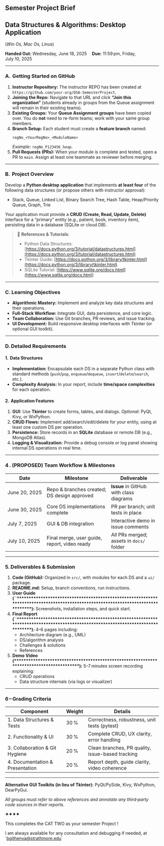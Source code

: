 ## Semester Project Brief

## &#x20;Data Structures & Algorithms: Desktop Application

(*Win Os, Mac Os, Linus*)

**Handed Out:** Wednesday, June 18, 2025  **Due:** 11:59 pm, Friday, July 10, 2025

---

### A.  Getting Started on GitHub

1. **Instructor Repository:** The instructor REPO has been created at `https://github.com/your‑org/DSA‑SemesterProject`.
2. **Joining the Repo:** Navigate to that URL and click **“Join this organization”** (students already in groups from the Queue assignment will remain in their existing teams).
3. **Existing Groups:** Your **Queue Assignment groups** have been copied over. You do **not** need to re-form teams; work with your same group members.
4. **Branch Setup:** Each student must create a **feature branch** named:
   ```
   regNo_<YourRegNo>_<ModuleName>
   ```
   *Example:* `regNo_P123456_heap`.
5. **Pull Requests (PRs):** When your module is complete and tested, open a PR to `main`. Assign at least one teammate as reviewer before merging.

---

### B.  Project Overview

Develop a **Python desktop application** that implements **at least four** of the following data structures (or propose others with instructor approval):

- Stack, Queue, Linked List, Binary Search Tree, Hash Table, Heap/Priority Queue, Graph, Trie

Your application must provide a **CRUD (Create, Read, Update, Delete)** interface for a “primary” entity (e.g., patient, book, inventory item), persisting data in a database (SQLite or cloud DB).

> 🔗 **References & Tutorials**:
>
> - Python Data Structures: [https://docs.python.org/3/tutorial/datastructures.html](https://docs.python.org/3/tutorial/datastructures.html)
> - Tkinter Guide: [https://docs.python.org/3/library/tkinter.html](https://docs.python.org/3/library/tkinter.html)
> - SQLite Tutorial: [https://www.sqlite.org/docs.html](https://www.sqlite.org/docs.html)

---

### C. Learning Objectives

- **Algorithmic Mastery:** Implement and analyze key data structures and their operations.
- **Full–Stack Workflow:** Integrate GUI, data persistence, and core logic.
- **Team Collaboration:** Use Git branches, PR reviews, and issue tracking.
- **UI Development:** Build responsive desktop interfaces with Tkinter (or optional GUI toolkit).

---

### D. Detailed Requirements

#### 1.  Data Structures

- **Implementation:** Encapsulate each DS in a separate Python class with standard methods (`push`/`pop`, `enqueue`/`dequeue`, `insert`/`delete`/`search`, etc.).
- **Complexity Analysis:** In your report, include **time/space complexities** for each operation.

#### 2.  Application Features

1. **GUI:** Use **Tkinter** to create forms, tables, and dialogs. *Optional:* PyQt, Kivy, or WxPython.
2. **CRUD Flows:** Implement add/search/edit/delete for your entity, using at least one custom DS per operation.
3. **Persistence:** Store records in an **SQLite** database or remote DB (e.g., MongoDB Atlas).
4. **Logging & Visualization:** Provide a debug console or log panel showing internal DS operations in real time.

---

### 4 . (PROPOSED) Team Workflow & Milestones

| Date          | Milestone                                    | Deliverable                              |
| ------------- | -------------------------------------------- | ---------------------------------------- |
| June 20, 2025 | Repo & branches created; DS design approved  | **Issue** in GitHub with class diagrams  |
| June 30, 2025 | Core DS implementations complete             | PR per branch; unit tests in place       |
| July 7, 2025  | GUI & DB integration                         | Interactive demo in issue comments       |
| July 10, 2025 | Final merge, user guide, report, video ready | All PRs merged; assets in `docs/` folder |

---

### 5. Deliverables & Submission

1. **Code (GitHub):** Organized in `src/`, with modules for each DS and a `ui/` package.
2. **README.md:** Setup, branch conventions, run instructions.
3. **User Guide (**\`\`**\*\*\*\*\*\*\*\*\*\*\*\*\*\*\*\*\*\*\*\*\*\*\*\*\*\*\*\*\*\*\*\*\*\*\*\*\*\*\*\*\*\*\*\*\*\*\*\*\*\*\*\*\*\*\*\*\*\*\*\*\*\*\*\*\*\*\*\*\*\*\*\*\*\*\*\*\*\*\*\*\*\*\*\*\*\*\*\*\*\*\*\*\*\*\*\*\*\*\*\*\*\*\*\*\*\*\*\*\*\*\*\*\*\*\*\*\*\*\*\*\*\*\*\*\*\*\*\*):** Screenshots, installation steps, and quick start.
4. **Final Report (**\`\`**\*\*\*\*\*\*\*\*\*\*\*\*\*\*\*\*\*\*\*\*\*\*\*\*\*\*\*\*\*\*\*\*\*\*\*\*\*\*\*\*\*\*\*\*\*\*\*\*\*\*\*\*\*\*\*\*\*\*\*\*\*\*\*\*\*\*\*\*\*\*\*\*\*\*\*\*\*\*\*\*\*\*\*\*\*\*\*\*\*\*\*\*\*\*\*\*\*\*\*\*\*\*\*\*\*\*\*\*\*\*\*\*\*\*\*\*\*\*\*\*\*\*\*\*\*\*\*\*):** 4–6 pages including:
   - Architecture diagram (e.g., UML)
   - DS/algorithm analysis
   - Challenges & solutions
   - References
5. **Demo Video (\*\*\*\*\*\*\*\*\*\*\*\*\*\*\*\*\*\*\*\*\*\*\*\*\*\*\*\*\*\*\*\*\*\*\*\*\*\*\*\*\*\*\*\*\*\*\*\*\*\*\*\*\*\*\*\*\*\*\*\*\*\*\*\*\*\*\*\*\*\*\*\*\*\*\*\*\*\*\*\*\*\*\*\*\*\*\*\*):** 5–7 minutes screen recording explaining:
   - CRUD operations
   - Data structure internals (via logs or visualizer)

---

### 6 – Grading Criteria

| Component                       | Weight | Details                                          |
| ------------------------------- | ------ | ------------------------------------------------ |
| 1. Data Structures & Tests      | 30 %   | Correctness, robustness, unit tests (pytest)     |
| 2. Functionality & UI           | 30 %   | Complete CRUD, UX clarity, error handling        |
| 3. Collaboration & Git Hygiene  | 20 %   | Clean branches, PR quality, issue-based tracking |
| 4. Documentation & Presentation | 20 %   | Report depth, guide clarity, video coherence     |

---

**Alternative GUI Toolkits (in lieu of Tkinter):** PyQt/PySide, Kivy, WxPython, DearPyGui.

*All groups must refer to above references and annotate any third‑party code sources in their reports*.

**✦✦✦✦**

This completes the CAT TWO as your semester Project !

I am always available for any consultation and debugging if needed, at \`[bgithenya@strathmore.edu](mailto\:bgithenya@strathmore.edu)\`

